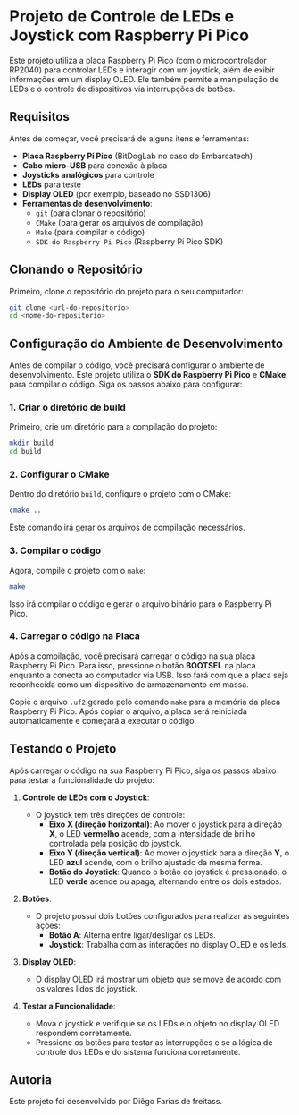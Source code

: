 
# Projeto de Controle de LEDs e Joystick com Raspberry Pi Pico

Este projeto utiliza a placa Raspberry Pi Pico (com o microcontrolador RP2040) para controlar LEDs e interagir com um joystick, além de exibir informações em um display OLED. Ele também permite a manipulação de LEDs e o controle de dispositivos via interrupções de botões.

## Requisitos

Antes de começar, você precisará de alguns itens e ferramentas:

- **Placa Raspberry Pi Pico** (BitDogLab no caso do Embarcatech)
- **Cabo micro-USB** para conexão à placa
- **Joysticks analógicos** para controle
- **LEDs** para teste
- **Display OLED** (por exemplo, baseado no SSD1306)
- **Ferramentas de desenvolvimento**:
  - `git` (para clonar o repositório)
  - `CMake` (para gerar os arquivos de compilação)
  - `Make` (para compilar o código)
  - `SDK do Raspberry Pi Pico` (Raspberry Pi Pico SDK)

## Clonando o Repositório

Primeiro, clone o repositório do projeto para o seu computador:

```bash
git clone <url-do-repositorio>
cd <nome-do-repositorio>
```

## Configuração do Ambiente de Desenvolvimento

Antes de compilar o código, você precisará configurar o ambiente de desenvolvimento. Este projeto utiliza o **SDK do Raspberry Pi Pico** e **CMake** para compilar o código. Siga os passos abaixo para configurar:

### 1. Criar o diretório de build

Primeiro, crie um diretório para a compilação do projeto:

```bash
mkdir build
cd build
```

### 2. Configurar o CMake

Dentro do diretório `build`, configure o projeto com o CMake:

```bash
cmake ..
```

Este comando irá gerar os arquivos de compilação necessários.

### 3. Compilar o código

Agora, compile o projeto com o `make`:

```bash
make
```

Isso irá compilar o código e gerar o arquivo binário para o Raspberry Pi Pico.

### 4. Carregar o código na Placa

Após a compilação, você precisará carregar o código na sua placa Raspberry Pi Pico. Para isso, pressione o botão **BOOTSEL** na placa enquanto a conecta ao computador via USB. Isso fará com que a placa seja reconhecida como um dispositivo de armazenamento em massa.

Copie o arquivo `.uf2` gerado pelo comando `make` para a memória da placa Raspberry Pi Pico. Após copiar o arquivo, a placa será reiniciada automaticamente e começará a executar o código.

## Testando o Projeto

Após carregar o código na sua Raspberry Pi Pico, siga os passos abaixo para testar a funcionalidade do projeto:

1. **Controle de LEDs com o Joystick**:
   - O joystick tem três direções de controle:
     - **Eixo X (direção horizontal)**: Ao mover o joystick para a direção **X**, o LED **vermelho** acende, com a intensidade de brilho controlada pela posição do joystick.
     - **Eixo Y (direção vertical)**: Ao mover o joystick para a direção **Y**, o LED **azul** acende, com o brilho ajustado da mesma forma.
     - **Botão do Joystick**: Quando o botão do joystick é pressionado, o LED **verde** acende ou apaga, alternando entre os dois estados.

2. **Botões**:
   - O projeto possui dois botões configurados para realizar as seguintes ações:
     - **Botão A**: Alterna entre ligar/desligar os LEDs.
     - **Joystick**: Trabalha com as interações no display OLED e os leds.

3. **Display OLED**:
   - O display OLED irá mostrar um objeto que se move de acordo com os valores lidos do joystick.

4. **Testar a Funcionalidade**:
   - Mova o joystick e verifique se os LEDs e o objeto no display OLED respondem corretamente.
   - Pressione os botões para testar as interrupções e se a lógica de controle dos LEDs e do sistema funciona corretamente.


## Autoria

Este projeto foi desenvolvido por Diêgo Farias de freitass.


